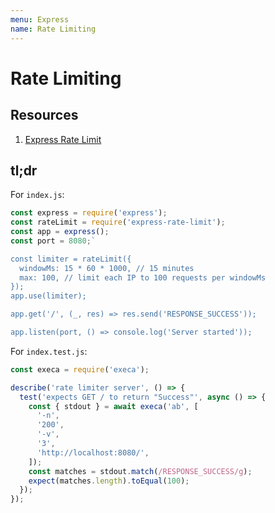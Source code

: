 ```yaml
---
menu: Express
name: Rate Limiting
---
```


# Rate Limiting

## Resources

1. [Express Rate Limit](https://github.com/nfriedly/express-rate-limit)

## tl;dr

For `index.js`:

```javascript
const express = require('express');
const rateLimit = require('express-rate-limit');
const app = express();
const port = 8080;`

const limiter = rateLimit({
  windowMs: 15 * 60 * 1000, // 15 minutes
  max: 100, // limit each IP to 100 requests per windowMs
});
app.use(limiter);

app.get('/', (_, res) => res.send('RESPONSE_SUCCESS'));

app.listen(port, () => console.log('Server started'));
```

For `index.test.js`:

```javascript
const execa = require('execa');

describe('rate limiter server', () => {
  test('expects GET / to return "Success"', async () => {
    const { stdout } = await execa('ab', [
      '-n',
      '200',
      '-v',
      '3',
      'http://localhost:8080/',
    ]);
    const matches = stdout.match(/RESPONSE_SUCCESS/g);
    expect(matches.length).toEqual(100);
  });
});
```
